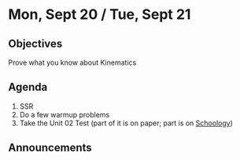Mon, Sept 20 / Tue, Sept 21
=====================

Objectives
------------
Prove what you know about Kinematics

Agenda  
---------  

1. SSR
2. Do a few warmup problems
3. Take the Unit 02 Test (part of it is on paper; part is on [Schoology](https://avon.schoology.com/assignment/5323900339/))

Announcements
-------------  

<!--stackedit_data:
eyJoaXN0b3J5IjpbLTE0NjY5NzY2LC05ODY2OTM3OTcsLTIwMD
Q3MDUwOTgsLTE3NzY3ODc5MzcsLTM0NDMyNjk1OSwyMDQzNzMy
MzgxLDM5NzY4MjMzNCwtNTU0NDQzMDQ5LDYwNDcyNzE3OCwxNj
kxNTIyMjA5LC0xNTYzNDQ4NjI3LC0xODY2MzI0MzQ3LDY2OTcy
NzM3NCwxODgwMzM0NzQ5LC03NDczNzk5MDEsLTI4ODcwMzYzNS
wzMjAzNzI4NjksLTE3MDAzMDg5NzIsLTIwNTA5MzM5NTksLTEy
ODA5NTAxMzRdfQ==
-->